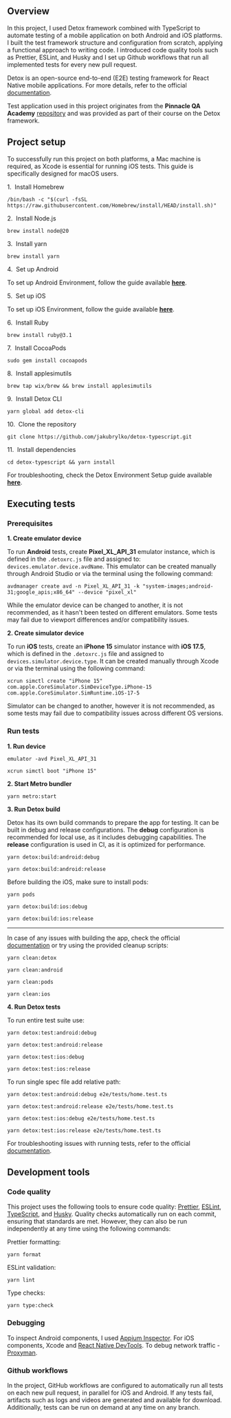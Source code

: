 ## Overview

In this project, I used Detox framework combined with TypeScript to automate testing of a mobile application on both Android and iOS platforms. I built the test framework structure and configuration from scratch, applying a functional approach to writing code. I introduced code quality tools such as Prettier, ESLint, and Husky and I set up Github workflows that run all implemented tests for every new pull request.

Detox is an open-source end-to-end (E2E) testing framework for React Native mobile applications. For more details, refer to the official [documentation](https://wix.github.io/Detox/). 

Test application used in this project originates from the **Pinnacle QA Academy** [repository](https://github.com/PinnacleQAAcademy/pqaa_detox) and was provided as part of their course on the Detox framework.

## Project setup

To successfully run this project on both platforms, a Mac machine is required, as Xcode is essential for running iOS tests. This guide is specifically designed for macOS users.

1.&nbsp; Install Homebrew
```
/bin/bash -c "$(curl -fsSL https://raw.githubusercontent.com/Homebrew/install/HEAD/install.sh)"
```

2.&nbsp; Install Node.js
```
brew install node@20
```

3.&nbsp; Install yarn
```
brew install yarn
```

4.&nbsp; Set up Android

To set up Android Environment, follow the guide available **[here](https://reactnative.dev/docs/next/set-up-your-environment?platform=android)**.

5.&nbsp; Set up iOS

To set up iOS Environment, follow the guide available **[here](https://reactnative.dev/docs/next/set-up-your-environment?platform=ios)**.

6.&nbsp; Install Ruby
```
brew install ruby@3.1
```

7.&nbsp; Install CocoaPods
```
sudo gem install cocoapods
```

8.&nbsp; Install applesimutils
```
brew tap wix/brew && brew install applesimutils
```  

9.&nbsp; Install Detox CLI
```
yarn global add detox-cli
```

10.&nbsp; Clone the repository
```
git clone https://github.com/jakubrylko/detox-typescript.git
```

11.&nbsp; Install dependencies
```
cd detox-typescript && yarn install
```

For troubleshooting, check the Detox Environment Setup guide available **[here](https://wix.github.io/Detox/docs/introduction/environment-setup)**.

## Executing tests

### Prerequisites

**1. Create emulator device**  

To run **Android** tests, create **Pixel_XL_API_31** emulator instance, which is defined in the `.detoxrc.js` file and assigned to: `devices.emulator.device.avdName`. This emulator can be created manually through Android Studio or via the terminal using the following command:
```
avdmanager create avd -n Pixel_XL_API_31 -k "system-images;android-31;google_apis;x86_64" --device "pixel_xl"
```

While the emulator device can be changed to another, it is not recommended, as it hasn't been tested on different emulators. Some tests may fail due to viewport differences and/or compatibility issues.

**2. Create simulator device**  

To run **iOS** tests, create an **iPhone 15** simulator instance with **iOS 17.5**, which is defined in the `.detoxrc.js` file and assigned to `devices.simulator.device.type`. It can be created manually through Xcode or via the terminal using the following command:
```
xcrun simctl create "iPhone 15" com.apple.CoreSimulator.SimDeviceType.iPhone-15 com.apple.CoreSimulator.SimRuntime.iOS-17-5
```

Simulator can be changed to another, however it is not recommended, as some tests may fail due to compatibility issues across different OS versions.

### Run tests

**1. Run device**
```
emulator -avd Pixel_XL_API_31
```

```
xcrun simctl boot "iPhone 15"
```

**2. Start Metro bundler**
```
yarn metro:start
```

**3. Run Detox build**  

Detox has its own build commands to prepare the app for testing. It can be built in debug and release configurations. The **debug** configuration is recommended for local use, as it includes debugging capabilities. The **release** configuration is used in CI, as it is optimized for performance.
```
yarn detox:build:android:debug

yarn detox:build:android:release
```

Before building the iOS, make sure to install pods:
```
yarn pods

yarn detox:build:ios:debug

yarn detox:build:ios:release
```
---

In case of any issues with building the app, check the official [documentation](https://wix.github.io/Detox/docs/troubleshooting/building-the-app) or try using the provided cleanup scripts:
```
yarn clean:detox

yarn clean:android

yarn clean:pods

yarn clean:ios
```

**4. Run Detox tests**  

To run entire test suite use:
```
yarn detox:test:android:debug

yarn detox:test:android:release
```

```
yarn detox:test:ios:debug

yarn detox:test:ios:release
```

To run single spec file add relative path:
``` 
yarn detox:test:android:debug e2e/tests/home.test.ts

yarn detox:test:android:release e2e/tests/home.test.ts
```

```
yarn detox:test:ios:debug e2e/tests/home.test.ts

yarn detox:test:ios:release e2e/tests/home.test.ts
```

For troubleshooting issues with running tests, refer to the official [documentation](https://wix.github.io/Detox/docs/troubleshooting/running-tests).

## Development tools

### Code quality
This project uses the following tools to ensure code quality: [Prettier](https://prettier.io/docs/en/), [ESLint](https://eslint.org/docs/latest/), [TypeScript](https://typescriptlang.org/docs/), and [Husky](https://typicode.github.io/husky/). Quality checks automatically run on each commit, ensuring that standards are met. However, they can also be run independently at any time using the following commands:

Prettier formatting:
```
yarn format
```
ESLint validation:
```
yarn lint
```
Type checks:
```
yarn type:check
```

### Debugging

To inspect Android components, I used [Appium Inspector](https://github.com/appium/appium-inspector?tab=readme-ov-file). For iOS components, Xcode and [React Native DevTools](https://reactnative.dev/docs/react-native-devtools). To debug network traffic - [Proxyman](https://proxyman.com/).

### Github workflows

In the project, GitHub workflows are configured to automatically run all tests on each new pull request, in parallel for iOS and Android. If any tests fail, artifacts such as logs and videos are generated and available for download. Additionally, tests can be run on demand at any time on any branch.

